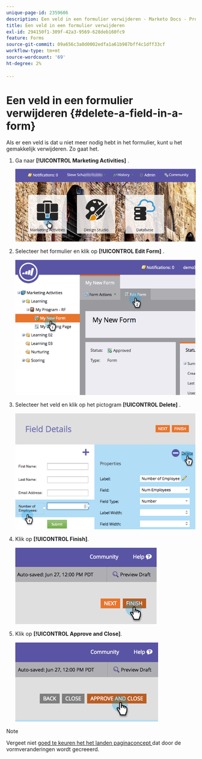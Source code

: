 ```yaml
---
unique-page-id: 2359606
description: Een veld in een formulier verwijderen - Marketo Docs - Productdocumentatie
title: Een veld in een formulier verwijderen
exl-id: 294150f1-309f-42a3-9569-628deb160fc9
feature: Forms
source-git-commit: 09a656c3a0d0002edfa1a61b987bff4c1dff33cf
workflow-type: tm+mt
source-wordcount: '69'
ht-degree: 2%

---
```


# Een veld in een formulier verwijderen {#delete-a-field-in-a-form}

Als er een veld is dat u niet meer nodig hebt in het formulier, kunt u het gemakkelijk verwijderen. Zo gaat het.

1. Ga naar **[!UICONTROL Marketing Activities]** .

   ![](assets/login-marketing-activities-2.png)

1. Selecteer het formulier en klik op **[!UICONTROL Edit Form]** .

   ![](assets/image2014-9-15-15-3a43-3a36.png)

1. Selecteer het veld en klik op het pictogram **[!UICONTROL Delete]** .

   ![](assets/image2014-9-15-15-3a43-3a54.png)

1. Klik op **[!UICONTROL Finish]**.

   ![](assets/image2014-9-15-15-3a44-3a16.png)

1. Klik op **[!UICONTROL Approve and Close]**.

   ![](assets/image2014-9-15-15-3a44-3a28.png)

>[!NOTE]
>
>Vergeet niet [ goed te keuren het het landen paginaconcept ](/help/marketo/product-docs/demand-generation/landing-pages/understanding-landing-pages/approve-unapprove-or-delete-a-landing-page.md) dat door de vormveranderingen wordt gecreeerd.
